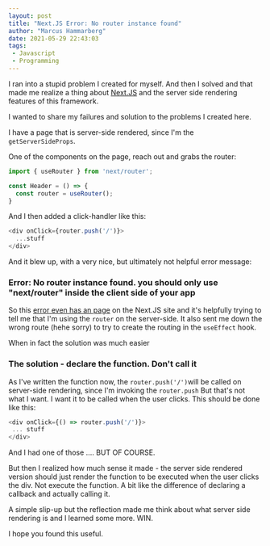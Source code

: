 ```yaml
---
layout: post
title: "Next.JS Error: No router instance found"
author: "Marcus Hammarberg"
date: 2021-05-29 22:43:03
tags:
 - Javascript
 - Programming
---
```


I ran into a stupid problem I created for myself. And then I solved and that made me realize a thing about [Next.JS](https://nextjs.org/) and the server side rendering features of this framework.

I wanted to share my failures and solution to the problems I created here.

<!-- excerpt-end -->

I have a page that is server-side rendered, since I'm the `getServerSideProps`.

One of the components on the page, reach out and grabs the router:

```javascript
import { useRouter } from 'next/router';

const Header = () => {
  const router = useRouter();
}
```

And I then added a click-handler like this:

```javascript
<div onClick={router.push('/')}>
  ...stuff
</div>
```

And it blew up, with a very nice, but ultimately not helpful error message:

### Error: No router instance found. you should only use "next/router" inside the client side of your app

So this [error even has an page](https://nextjs.org/docs/messages/no-router-instance) on the Next.JS site and it's helpfully trying to tell me that I'm using the `router` on the server-side. It also sent me down the wrong route (hehe sorry) to try to create the routing in the `useEffect` hook.

When in fact the solution was much easier

### The solution - declare the function. Don't call it

As I've written the function now, the `router.push('/')`will be called on server-side rendering, since I'm invoking the `router.push` But that's not what I want. I want it to be called when the user clicks. This should be done like this:

```javascript
<div onClick={() => router.push('/')}>
 ... stuff
</div>
```

And I had one of those .... BUT OF COURSE.

But then I realized how much sense it made - the server side rendered version should just render the function to be executed when the user clicks the div. Not execute the function. A bit like the difference of declaring a callback and actually calling it.

A simple slip-up but the reflection made me think about what server side rendering is and I learned some more. WIN.

I hope you found this useful.
